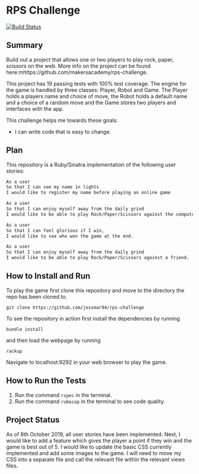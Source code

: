 # RPS Challenge
[![Build Status](https://travis-ci.org/jessmar94/rps-challenge.svg?branch=master)](https://travis-ci.org/jessmar94/rps-challenge)

## Summary
Build out a project that allows one or two players to play rock, paper, scissors on the web. More info on the project can be found here:mhttps://github.com/makersacademy/rps-challenge. 

This project has 19 passing tests with 100% test coverage. The engine for the game is handled by three classes: Player, Robot and Game. The Player holds a players name and choice of move, the Robot holds a default name and a choice of a random move and the Game stores two players and interfaces with the app.

This challenge helps me towards these goals:
- I can write code that is easy to change. 

## Plan
This repository is a Ruby/Sinatra implementation of the following user stories:
```bash
As a user
So that I can see my name in lights
I would like to register my name before playing an online game
```
```bash
As a user
So that I can enjoy myself away from the daily grind
I would like to be able to play Rock/Paper/Scissors against the computer. 
```
```bash
As a user
So that I can feel glorious if I win, 
I would like to see who won the game at the end. 
```
```bash
As a user
So that I can enjoy myself away from the daily grind
I would like to be able to play Rock/Paper/Scissors against a friend. 
```
## How to Install and Run 
To play the game first clone this repository and move to the directory the repo has been cloned to.
```
git clone https://github.com/jessmar94/rps-challenge
```
To see the repository in action first install the dependencies by running
```
bundle install
```
and then load the webpage by running
```
rackup
```
Navigate to localhost:9292 in your web browser to play the game.

## How to Run the Tests 
1. Run the command `rspec` in the terminal.
2. Run the command `rubocop` in the terminal to see code quality. 

## Project Status 
As of 8th October 2019, all user stories have been implemented. 
Next, I would like to add a feature which gives the player a point if they win and the game is best out of 5. I would like to update the basic CSS currently implemented and add some images to the game. I will need to move my CSS into a separate file and call the relevant file within the relevant views files.
